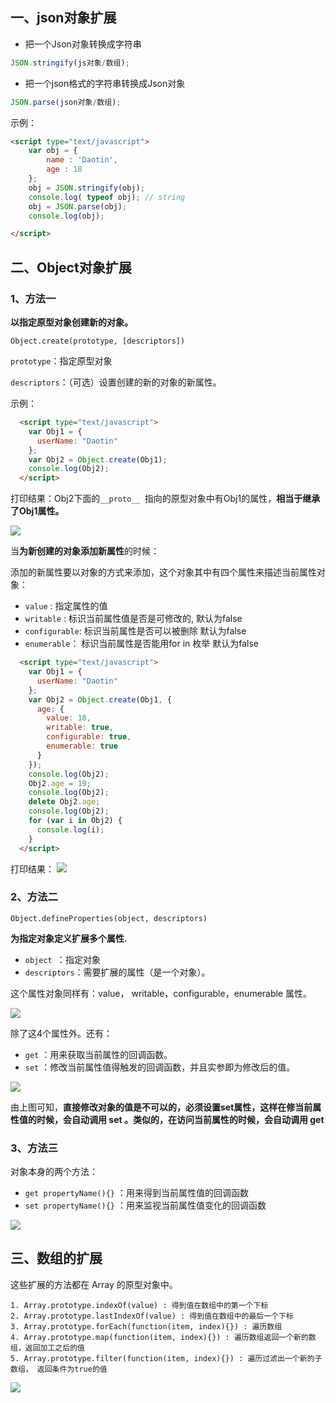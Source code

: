 ## 一、json对象扩展

-   把一个Json对象转换成字符串

```js
JSON.stringify(js对象/数组);
```

-   把一个json格式的字符串转换成Json对象

```js
JSON.parse(json对象/数组);
```

示例：

```html
<script type="text/javascript">
    var obj = {
        name : 'Daotin',
        age : 18
    };
    obj = JSON.stringify(obj);
    console.log( typeof obj); // string
    obj = JSON.parse(obj);
    console.log(obj);

</script>
```







## 二、Object对象扩展

### 1、方法一

**以指定原型对象创建新的对象。**

```
Object.create(prototype, [descriptors])
```

`prototype`：指定原型对象

`descriptors`：（可选）设置创建的新的对象的新属性。

示例：

```html
  <script type="text/javascript">
    var Obj1 = {
      userName: "Daotin"
    };
    var Obj2 = Object.create(Obj1);
    console.log(Obj2);
  </script>
```

打印结果：Obj2下面的`__proto__ `指向的原型对象中有Obj1的属性，**相当于继承了Obj1属性。**

![](images/1.png)



当**为新创建的对象添加新属性**的时候：

添加的新属性要以对象的方式来添加，这个对象其中有四个属性来描述当前属性对象：

- `value` : 指定属性的值
- `writable` : 标识当前属性值是否是可修改的, 默认为false
- `configurable`: 标识当前属性是否可以被删除 默认为false
- `enumerable`： 标识当前属性是否能用for in 枚举 默认为false

```html
  <script type="text/javascript">
    var Obj1 = {
      userName: "Daotin"
    };
    var Obj2 = Object.create(Obj1, {
      age: {
        value: 18,
        writable: true,
        configurable: true,
        enumerable: true
      }
    });
    console.log(Obj2);
    Obj2.age = 19;
    console.log(Obj2);
    delete Obj2.age;
    console.log(Obj2);
    for (var i in Obj2) {
      console.log(i);
    }
  </script>
```



打印结果：
![](images/3.png)



### 2、方法二

```
Object.defineProperties(object, descriptors)
```

**为指定对象定义扩展多个属性.**

-   `object `：指定对象
-   `descriptors`：需要扩展的属性（是一个对象）。

这个属性对象同样有：value， writable，configurable，enumerable 属性。

![](images/5.png)



除了这4个属性外。还有：

-   `get` ：用来获取当前属性的回调函数。
-   `set` ：修改当前属性值得触发的回调函数，并且实参即为修改后的值。

![](images/6.png)

由上图可知，**直接修改对象的值是不可以的，必须设置set属性，这样在修当前属性值的时候，会自动调用 set 。类似的，在访问当前属性的时候，会自动调用 get**



### 3、方法三

对象本身的两个方法：

-   `get propertyName(){}` ：用来得到当前属性值的回调函数
-   `set propertyName(){}` ：用来监视当前属性值变化的回调函数

![](images/7.png)





## 三、数组的扩展

这些扩展的方法都在 Array 的原型对象中。

```
1. Array.prototype.indexOf(value) : 得到值在数组中的第一个下标
2. Array.prototype.lastIndexOf(value) : 得到值在数组中的最后一个下标
3. Array.prototype.forEach(function(item, index){}) : 遍历数组
4. Array.prototype.map(function(item, index){}) : 遍历数组返回一个新的数组，返回加工之后的值
5. Array.prototype.filter(function(item, index){}) : 遍历过滤出一个新的子数组， 返回条件为true的值
```



![](images/8.png)





